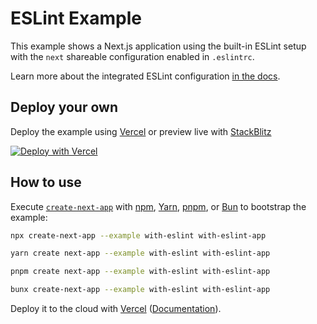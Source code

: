 # ESLint Example

This example shows a Next.js application using the built-in ESLint setup with the `next` shareable configuration enabled in `.eslintrc`.

Learn more about the integrated ESLint configuration [in the docs](https://nextjs.org/docs/basic-features/eslint).

## Deploy your own

Deploy the example using [Vercel](https://vercel.com?utm_source=github&utm_medium=readme&utm_campaign=next-example) or preview live with [StackBlitz](https://stackblitz.com/github/vercel/next.js/tree/canary/examples/with-eslint)

[![Deploy with Vercel](https://vercel.com/button)](https://vercel.com/new/clone?repository-url=https://github.com/vercel/next.js/tree/canary/examples/with-eslint&project-name=with-eslint&repository-name=with-eslint)

## How to use

Execute [`create-next-app`](https://github.com/vercel/next.js/tree/canary/packages/create-next-app) with [npm](https://docs.npmjs.com/cli/init), [Yarn](https://yarnpkg.com/lang/en/docs/cli/create/), [pnpm](https://pnpm.io), or [Bun](https://bun.sh/docs/cli/bunx) to bootstrap the example:

```bash
npx create-next-app --example with-eslint with-eslint-app
```

```bash
yarn create next-app --example with-eslint with-eslint-app
```

```bash
pnpm create next-app --example with-eslint with-eslint-app
```

```bash
bunx create-next-app --example with-eslint with-eslint-app
```

Deploy it to the cloud with [Vercel](https://vercel.com/new?utm_source=github&utm_medium=readme&utm_campaign=next-example) ([Documentation](https://nextjs.org/docs/deployment)).
